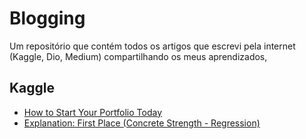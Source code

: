 # Blogging
Um repositório que contém todos os artigos que escrevi pela internet (Kaggle, Dio, Medium) compartilhando os meus aprendizados,

## Kaggle
- [How to Start Your Portfolio Today](https://www.kaggle.com/discussions/getting-started/492492)
- [Explanation: First Place (Concrete Strength - Regression)](https://www.kaggle.com/competitions/concrete-strength-regression/discussion/493878)
